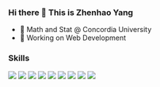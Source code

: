 ### Hi there 👋 This is Zhenhao Yang

- 🏫 Math and Stat @ Concordia University
- 🔭 Working on Web Development

### Skills

<img src="https://img.shields.io/badge/-JavaScript-f7df1e?style=flat&logo=javascript&logoColor=black"> 
<img src="https://img.shields.io/badge/-TypeScript-8e7cc3?style=flat&logo=typescript&logoColor=black"> 
<img src="https://img.shields.io/badge/-HTML-e34f26?style=flat&logo=html5&logoColor=white"> 
<img src="https://img.shields.io/badge/-CSS-9400D3?style=flat&logo=css3&logoColor=white">
<img src="http://img.shields.io/badge/-Node-430098?style=flat&logo=Node.js&logoColor=white"> 
<img src="https://img.shields.io/badge/-Express-787878?style=flat&logo=express&logoColor=ffffff"> 
<img src="https://img.shields.io/badge/-React-000000?style=flat&logo=react&logoColor=00c8ff">
<img src="https://img.shields.io/badge/-Bootstrap-563D7C?style=flat&logo=bootstrap&logoColor=white"> 
<img src="http://img.shields.io/badge/-Git-F05032?style=flat&logo=git&logoColor=FFFFFF">

<!--
**Allenyzh/Allenyzh** is a ✨ _special_ ✨ repository because its `README.md` (this file) appears on your GitHub profile.

Here are some ideas to get you started:

- 🔭 I’m currently working on ...
- 🌱 I’m currently learning ...
- 👯 I’m looking to collaborate on ...
- 🤔 I’m looking for help with ...
- 💬 Ask me about ...
- 📫 How to reach me: ...
- 😄 Pronouns: ...
- ⚡ Fun fact: ...
-->

